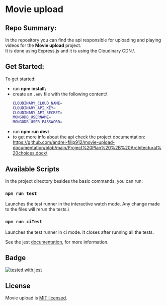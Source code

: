 # Movie upload

## Repo Summary:

In the repository you can find the api responsible for uploading and playing videos for the **Movie upload** project.\
It is done using Express.js and it is using the Cloudinary CDN.\

## Get Started:
To get started:
- run **npm install**\
- create an `.env` file with the following content:\
  ```bash
  CLOUDINARY_CLOUD_NAME=
  CLOUDINARY_API_KEY=
  CLOUDINARY_API_SECRET=
  MONGODB_USERNAME=
  MONGODB_USER_PASSWORD=
  ```
- run **npm run dev**\
- to get more info about the api check the project documentation: https://github.com/andrei-filip912/movie-upload-documentation/blob/main/Project%20Plan%20%2B%20Architectural%20choices.docx\


## Available Scripts

In the project directory besides the basic commands, you can run:

### `npm run test`

Launches the test runner in the interactive watch mode. Any change made to the files will rerun the tests.\

### `npm run ciTest`
Launches the test runner in ci mode. It closes after running all the tests.

See the jest [documentation](https://jestjs.io/ro/docs/getting-started), for more information.


## Badge

[![tested with jest](https://img.shields.io/badge/tested_with-jest-99424f.svg)](https://github.com/facebook/jest)



## License

Movie upload is  [MIT licensed](https://github.com/andrei-filip912/upload/blob/main/LICENSE).
